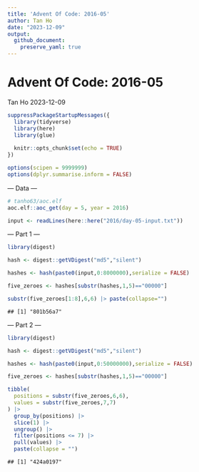```yaml
---
title: 'Advent Of Code: 2016-05'
author: Tan Ho
date: "2023-12-09"
output:
  github_document:
    preserve_yaml: true
---
```


Advent Of Code: 2016-05
================
Tan Ho
2023-12-09

``` r
suppressPackageStartupMessages({
  library(tidyverse)
  library(here)
  library(glue)
  
  knitr::opts_chunk$set(echo = TRUE)
})

options(scipen = 9999999)
options(dplyr.summarise.inform = FALSE)
```

— Data —

``` r
# tanho63/aoc.elf
aoc.elf::aoc_get(day = 5, year = 2016)
```

``` r
input <- readLines(here::here("2016/day-05-input.txt"))
```

— Part 1 —

``` r
library(digest)

hash <- digest::getVDigest("md5","silent")

hashes <- hash(paste0(input,0:8000000),serialize = FALSE)

five_zeroes <- hashes[substr(hashes,1,5)=="00000"]

substr(five_zeroes[1:8],6,6) |> paste(collapse="")
```

    ## [1] "801b56a7"

— Part 2 —

``` r
library(digest)

hash <- digest::getVDigest("md5","silent")

hashes <- hash(paste0(input,0:50000000),serialize = FALSE)

five_zeroes <- hashes[substr(hashes,1,5)=="00000"]

tibble(
  positions = substr(five_zeroes,6,6),
  values = substr(five_zeroes,7,7)
) |> 
  group_by(positions) |> 
  slice(1) |> 
  ungroup() |> 
  filter(positions <= 7) |> 
  pull(values) |> 
  paste(collapse = "")
```

    ## [1] "424a0197"
